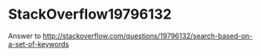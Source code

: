 StackOverflow19796132
=====================

Answer to http://stackoverflow.com/questions/19796132/search-based-on-a-set-of-keywords
